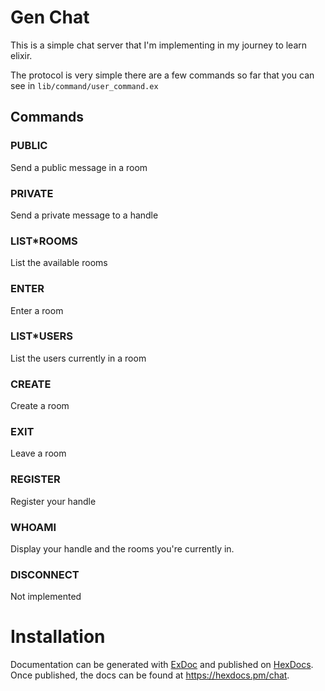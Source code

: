 # Gen Chat

This is a simple chat server that I'm implementing in my journey to learn elixir. 

The protocol is very simple there are a few commands so far that you can see in `lib/command/user_command.ex`

## Commands
### PUBLIC
Send a public message in a room
### PRIVATE
Send a private message to a handle
### LIST*ROOMS
List the available rooms
### ENTER
Enter a room
### LIST*USERS
List the users currently in a room
### CREATE
Create a room
### EXIT
Leave a room
### REGISTER
Register your handle
### WHOAMI
Display your handle and the rooms you're currently in.
### DISCONNECT
Not implemented


# Installation #


Documentation can be generated with [ExDoc](https://github.com/elixir-lang/ex_doc)
and published on [HexDocs](https://hexdocs.pm). Once published, the docs can
be found at <https://hexdocs.pm/chat>.

